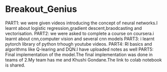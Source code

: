 # Breakout_Genius
PART1:
we were given videos introducing the concept of neural networks.I learnt about logistic regression,gradient descent,braodcasting and vectorisation.
PART2:
we were asked to complete a course on coursera.i learnt about cnn,computer vision and  several cnn models
PART3:
i learnt pytorch library of python trhough youtube videos.
PART4:
Rl basics and algorithms like Q-learing and DQN.I have uploaded notes as well
PART5:
Final implementation of the model.The final implementation was done in teams of 2.My team has me and Khushi Gondane.The link to colab notebook is shared.
